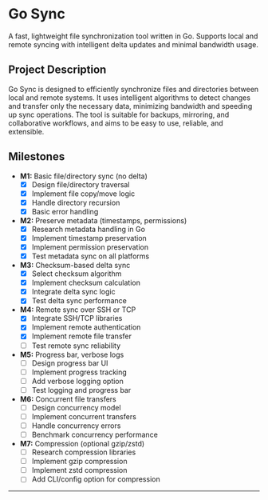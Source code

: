 # Go Sync

A fast, lightweight file synchronization tool written in Go. Supports local and remote syncing with intelligent delta updates and minimal bandwidth usage.

## Project Description
Go Sync is designed to efficiently synchronize files and directories between local and remote systems. It uses intelligent algorithms to detect changes and transfer only the necessary data, minimizing bandwidth and speeding up sync operations. The tool is suitable for backups, mirroring, and collaborative workflows, and aims to be easy to use, reliable, and extensible.

## Milestones

- **M1:** Basic file/directory sync (no delta)
  - [x] Design file/directory traversal
  - [x] Implement file copy/move logic
  - [x] Handle directory recursion
  - [x] Basic error handling

- **M2:** Preserve metadata (timestamps, permissions)
  - [x] Research metadata handling in Go
  - [x] Implement timestamp preservation
  - [x] Implement permission preservation
  - [x] Test metadata sync on all platforms

- **M3:** Checksum-based delta sync
  - [x] Select checksum algorithm
  - [x] Implement checksum calculation
  - [x] Integrate delta sync logic
  - [x] Test delta sync performance

- **M4:** Remote sync over SSH or TCP
  - [x] Integrate SSH/TCP libraries
  - [x] Implement remote authentication
  - [x] Implement remote file transfer
  - [ ] Test remote sync reliability

- **M5:** Progress bar, verbose logs
  - [ ] Design progress bar UI
  - [ ] Implement progress tracking
  - [ ] Add verbose logging option
  - [ ] Test logging and progress bar

- **M6:** Concurrent file transfers
  - [ ] Design concurrency model
  - [ ] Implement concurrent transfers
  - [ ] Handle concurrency errors
  - [ ] Benchmark concurrency performance

- **M7:** Compression (optional gzip/zstd)
  - [ ] Research compression libraries
  - [ ] Implement gzip compression
  - [ ] Implement zstd compression
  - [ ] Add CLI/config option for compression
---
